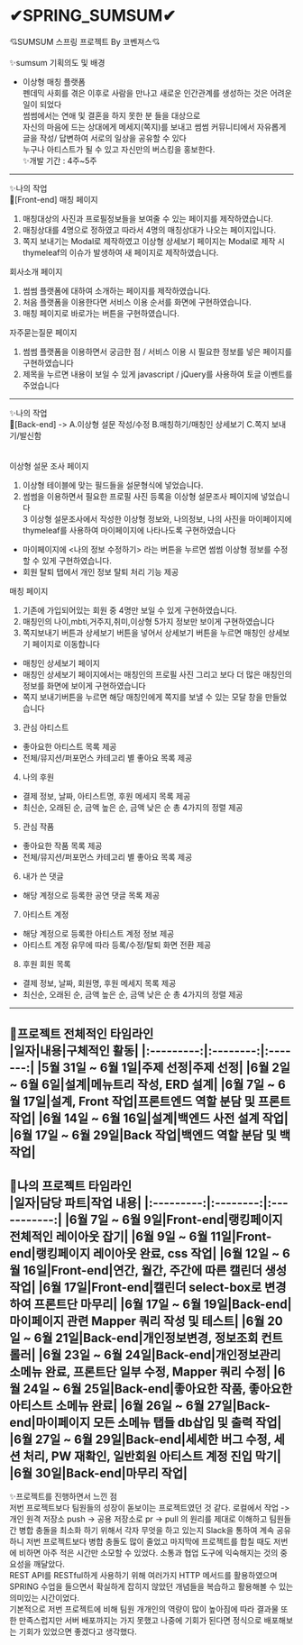 # ✔SPRING_SUMSUM✔ 
💘SUMSUM 스프링 프로젝트 By 코벤져스💘
<br><br>
✨sumsum 기획의도 및 배경
- 이상형 매칭 플랫폼 <br>
펜데믹 사회를 겪은 이후로 사람을 만나고 새로운 인간관계를 생성하는 것은 어려운 일이 되었다<br>
썸썸에서는 연애 및 결혼을 하지 못한 분 들을 대상으로<br>
자신의 마음에 드는 상대에게 메세지(쪽지)를 보내고 썸썸 커뮤니티에서 자유롭게 글을 작성/ 답변하여 서로의 일상을 공유할 수 있다 <br>
누구나 아티스트가 될 수 있고 자신만의 버스킹을 홍보한다. <br>
✨개발 기간 : 4주~5주 <br>
----------------------------------------------------------------------------------------------------------------------
✨나의 작업<br>
🎈[Front-end]
매칭 페이지<br>
1. 매칭대상의 사진과 프로필정보들을 보여줄 수 있는 페이지를 제작하였습니다.<br>
2. 매칭상대를 4명으로 정하였고 따라서 4명의 매칭상대가 나오는 페이지입니다.<br>
3. 쪽지 보내기는 Modal로 제작하였고 이상형 상세보기 페이지는 Modal로 제작 시 thymeleaf의 이슈가 발생하여 새 페이지로 제작하였습니다.<br>

회사소개 페이지<br>
1. 썸썸 플랫폼에 대하여 소개하는 페이지를 제작하였습니다.<br>
2. 처음 플랫폼을 이용한다면 서비스 이용 순서를 화면에 구현하였습니다.<br>
3. 매칭 페이지로 바로가는 버튼을 구현하였습니다.<br>


자주묻는질문 페이지<br>
1. 썸썸 플랫폼을 이용하면서 궁금한 점 / 서비스 이용 시 필요한 정보를 넣은 페이지를 구현하였습니다 <br>
2. 제목을 누르면 내용이 보일 수 있게 javascript / jQuery를 사용하여 토글 이벤트를 주었습니다<br>
-----------------------------------------------------------------------------------------------
✨나의 작업<br>
🎈[Back-end] -> A.이상형 설문 작성/수정 B.매칭하기/매칭인 상세보기 C.쪽지 보내기/발신함<br><br><br>
이상형 설문 조사 페이지 <br>
1. 이상형 테이블에 맞는 필드들을 설문형식에 넣었습니다.<br>
2. 썸썸을 이용하면서 필요한 프로필 사진 등록을 이상형 설문조사 페이지에 넣었습니다 <br>
3  이상형 설문조사에서 작성한 이상형 정보와, 나의정보, 나의 사진을 마이페이지에 thymeleaf를 사용하여 마이페이지에 나타나도록 구현하였습니다 <br>
- 마이페이지에 <나의 정보 수정하기> 라는 버튼을 누르면 썸썸 이상형 정보를 수정 할 수 있게 구현하였습니다. <br>
- 회원 탈퇴 탭에서 개인 정보 탈퇴 처리 기능 제공<br>

매칭 페이지 <br>
1. 기존에 가입되어있는 회원 중 4명만 보일 수 있게 구현하였습니다.<br>
2. 매칭인의 나이,mbti,거주지,취미,이상형 5가지 정보만 보이게 구현하였습니다<br>
3. 쪽지보내기 버튼과 상세보기 버튼을 넣어서 상세보기 버튼을 누르면 매칭인 상세보기 페이지로 이동합니다 <br>
-  매칭인 상세보기 페이지<br>
-  매칭인 상세보기 페이지에서는 매칭인의 프로필 사진 그리고 보다 더 많은 매칭인의 정보를 화면에 보이게 구현하였습니다<br>
-  쪽지 보내기버튼을 누르면 해당 매칭인에게 쪽지를 보낼 수 있는 모달 창을 만들었습니다<br>

3. 관심 아티스트<br>
- 좋아요한 아티스트 목록 제공<br>
- 전체/뮤지션/퍼포먼스 카테고리 별 좋아요 목록 제공<br>
4. 나의 후원<br>
- 결제 정보, 날짜, 아티스트명, 후원 메세지 목록 제공<br>
- 최신순, 오래된 순, 금액 높은 순, 금액 낮은 순 총 4가지의 정렬 제공<br>
5. 관심 작품<br>
- 좋아요한 작품 목록 제공<br>
- 전체/뮤지션/퍼포먼스 카테고리 별 좋아요 목록 제공<br>
6. 내가 쓴 댓글<br>
- 해당 계정으로 등록한 공연 댓글 목록 제공<br>
7. 아티스트 계정<br>
- 해당 계정으로 등록한 아티스트 계정 정보 제공<br>
- 아티스트 계정 유무에 따라 등록/수정/탈퇴 화면 전환 제공<br>
8. 후원 회원 목록<br>
- 결제 정보, 날짜, 회원명, 후원 메세지 목록 제공<br>
- 최신순, 오래된 순, 금액 높은 순, 금액 낮은 순 총 4가지의 정렬 제공<br>
------------------------------------------------------------------------------------------------------------------------------------------------------------
🎈프로젝트 전체적인 타임라인 <br>
|일자|내용|구체적인 활동|
|:---------:|:--------:|:-------:|
|5월 31일 ~ 6월 1일|주제 선정|주제 선정|
|6월 2일 ~ 6월 6일|설계|메뉴트리 작성, ERD 설계|
|6월 7일 ~ 6월 17일|설계, Front 작업|프론트엔드 역할 분담 및 프론트 작업|
|6월 14일 ~ 6월 16일|설계|백엔드 사전 설계 작업|
|6월 17일 ~ 6월 29일|Back 작업|백엔드 역할 분담 및 백 작업|
-------------------------------------------------------------------------------------------------------------------------------------------------------------
🎈나의 프로젝트 타임라인<br>
|일자|담당 파트|작업 내용|
|:---------:|:--------:|:-----------:|
|6월 7일 ~ 6월 9일|Front-end|랭킹페이지 전체적인 레이아웃 잡기|
|6월 9일 ~ 6월 11일|Front-end|랭킹페이지 레이아웃 완료, css 작업|
|6월 12일 ~ 6월 16일|Front-end|연간, 월간, 주간에 따른 캘린더 생성 작업|
|6월 17일|Front-end|캘린더 select-box로 변경하여 프론트단 마무리|
|6월 17일 ~ 6월 19일|Back-end|마이페이지 관련 Mapper 쿼리 작성 및 테스트|
|6월 20일 ~ 6월 21일|Back-end|개인정보변경, 정보조회 컨트롤러|
|6월 23일 ~ 6월 24일|Back-end|개인정보관리 소메뉴 완료, 프론트단 일부 수정, Mapper 쿼리 수정|
|6월 24일 ~ 6월 25일|Back-end|좋아요한 작품, 좋아요한 아티스트 소메뉴 완료|
|6월 26일 ~ 6월 27일|Back-end|마이페이지 모든 소메뉴 탭들 db삽입 및 출력 작업|
|6월 27일 ~ 6월 29일|Back-end|세세한 버그 수정, 세션 처리, PW 재확인, 일반회원 아티스트 계정 진입 막기|
|6월 30일|Back-end|마무리 작업|
-------------------------------------------------------------------------------------
✨프로젝트를 진행하면서 느낀 점<br>
저번 프로젝트보다 팀원들의 성장이 돋보이는 프로젝트였던 것 같다. 로컬에서 작업 -> 개인 원격 저장소 push -> 공용 저장소로 pr -> pull 의 원리를 제대로 이해하고 팀원들 간 병합 충돌을 최소화 하기 위해서 각자 무엇을 하고 있는지 Slack을 통하여 계속 공유하니 저번 프로젝트보다 병합 충돌도 많이 줄었고 마지막에 프로젝트를 합칠 때도 저번에 비하면 아주 적은 시간만 소모할 수 있었다. 소통과 협업 도구에 익숙해지는 것의 중요성을 깨달았다. <br>
REST API를 RESTful하게 사용하기 위해 여러가지 HTTP 메서드를 활용하였으며 SPRING 수업을 들으면서 확실하게 잡히지 않았던 개념들을 복습하고 활용해볼 수 있는 의미있는 시간이었다. <br>
기본적으로 저번 프로젝트에 비해 팀원 개개인의 역량이 많이 높아짐에 따라 결과물 또한 만족스럽지만 서버 배포까지는 가지 못했고 나중에 기회가 된다면 정식으로 배포해보는 기회가 있었으면 좋겠다고 생각했다. 
